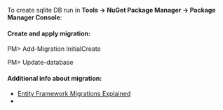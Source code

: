 To create sqlite DB run in **Tools -> NuGet Package Manager -> Package Manager Console**:

#### Create and apply migration:

PM> Add-Migration InitialCreate

PM> Update-database

#### Additional info about migration:

 - [Entity Framework Migrations Explained](https://www.youtube.com/watch?v=fl6r-9rQjns)
 - 
